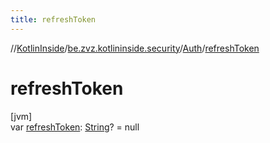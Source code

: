 ```yaml
---
title: refreshToken
---
```

//[KotlinInside](../../../index.html)/[be.zvz.kotlininside.security](../index.html)/[Auth](index.html)/[refreshToken](refresh-token.html)



# refreshToken



[jvm]\
var [refreshToken](refresh-token.html): [String](https://kotlinlang.org/api/latest/jvm/stdlib/kotlin/-string/index.html)? = null




